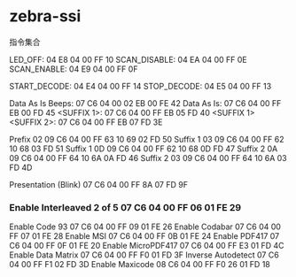 # zebra-ssi

指令集合

LED_OFF:      04 E8 04 00 FF 10
SCAN_DISABLE: 04 EA 04 00 FF 0E
SCAN_ENABLE:  04 E9 04 00 FF 0F

START_DECODE: 04 E4 04 00 FF 14
STOP_DECODE:  04 E5 04 00 FF 13

Data As Is Beeps:                      07 C6 04 00 02 EB 00 FE 42
Data As Is:                            07 C6 04 00 FF EB 00 FD 45
<PREFIX> <DATA> <SUFFIX 1>:            07 C6 04 00 FF EB 05 FD 40
<PREFIX> <DATA> <SUFFIX 1> <SUFFIX 2>: 07 C6 04 00 FF EB 07 FD 3E

Prefix 02       09 C6 04 00 FF 63 10 69 02 FD 50
Suffix 1 03  	  09 C6 04 00 FF 62 10 68 03 FD 51
Suffix 1 0D     09 C6 04 00 FF 62 10 68 0D FD 47
Suffix 2 0A 	  09 C6 04 00 FF 64 10 6A 0A FD 46
Suffix 2 03 	  09 C6 04 00 FF 64 10 6A 03 FD 4D

Presentation (Blink) 07 C6 04 00 FF 8A 07 FD 9F

### Enable Interleaved 2 of 5          07 C6 04 00 FF 06 01 FE 29
Enable Code 93                     07 C6 04 00 FF 09 01 FE 26
Enable Codabar                     07 C6 04 00 FF 07 01 FE 28
Enable MSI						             07 C6 04 00 FF 0B 01 FE 24
Enable PDF417					             07 C6 04 00 FF 0F 01 FE 20
Enable MicroPDF417                 07 C6 04 00 FF E3 01 FD 4C
Enable Data Matrix                 07 C6 04 00 FF F0 01 FD 3F
Inverse Autodetect                 07 C6 04 00 FF F1 02 FD 3D
Enable Maxicode                    08 C6 04 00 FF F0 26 01 FD 18
